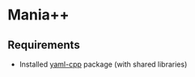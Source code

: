 # Mania++
## Requirements ##
* Installed [yaml-cpp](https://github.com/jbeder/yaml-cpp) package (with shared libraries)
